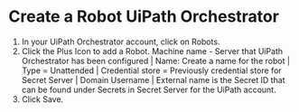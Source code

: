 [title]: # (Create a Robot UiPath Orchestrator)
[tags]: # (configuration)
[priority]: # (206)
# Create a Robot UiPath Orchestrator

1. In your UiPath Orchestrator account, click on Robots.
1. Click the Plus Icon to add a Robot.
Machine name - Server that UiPath Orchestrator has been configured | Name: Create a name for the robot | Type = Unattended | Credential store = Previously credential store for Secret Server | Domain Username | External name is the Secret ID that can be found under Secrets in Secret Server for the UiPath account.
1. Click Save.
